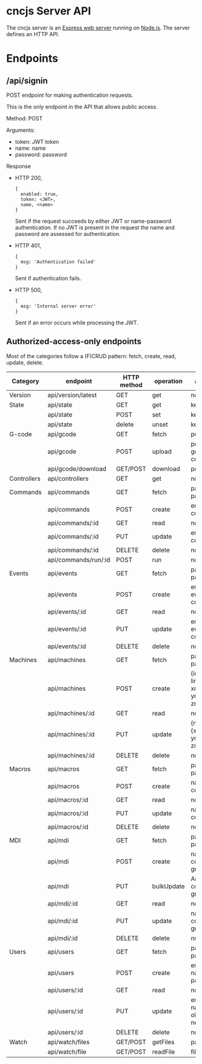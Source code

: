# cncjs Server API

The cncjs server is an [Express web server](https://expressjs.com) running on [Node.js](https://nodejs.org). The server defines an HTTP API.

# Endpoints

## /api/signin
POST endpoint for making authentication requests.

This is the only endpoint in the API that allows public access.

Method: POST

Arguments:
- token: JWT token
- name: name
- password: password

Response
- HTTP 200,
  ```
  {
    enabled: true,
    token: <JWT>,
    name, <name>
  }
  ```
  Sent if the request succeeds by either JWT or name-password authentication. If no JWT is present in the request the name and password are assessed for authentication.

- HTTP 401,
  ```
  {
    msg: 'Authentication failed'
  }
  ```
  Sent if authentication fails.

- HTTP 500,
  ```
  {
    msg: 'Internal server error'
  }
  ```
  Sent if an error occurs while processing the JWT.

## Authorized-access-only endpoints
Most of the categories follow a (F)CRUD pattern: fetch, create, read, update, delete.

|Category|endpoint|HTTP method|operation|arguments|
|---|---|---|---|---|
|Version|api/version/latest|GET|get|none|
|State|api/state|GET|get|key|
||api/state|POST|set|key|
||api/state|delete|unset|key|
|G-code|api/gcode|GET|fetch|port|
||api/gcode|POST|upload|port, name, gcode, context|
||api/gcode/download|GET/POST|download|port|
|Controllers|api/controllers|GET|get|none|
|Commands|api/commands|GET|fetch|paging, page, pageLength|
||api/commands|POST|create|enabled, title, commands|
||api/commands/:id|GET|read|none|
||api/commands/:id|PUT|update|enable, title, commands|
||api/commands/:id|DELETE|delete|none|
||api/commands/run/:id|POST|run|none|
|Events|api/events|GET|fetch|paging, page, pageLength|
||api/events|POST|create|enabled, event, trigger, commands|
||api/events/:id|GET|read|none|
||api/events/:id|PUT|update|enabled, event, trigger, commands|
||api/events/:id|DELETE|delete|none|
|Machines|api/machines|GET|fetch|paging, page, pageLength|
||api/machines|POST|create|{id, name, limits: {xmin, xmax, ymin, ymax, zmin, zmax}}|
||api/machines/:id|GET|read|none|
||api/machines/:id|PUT|update|{name, limits: {xmin, xmax, ymin, ymax, zmin, zmax}}|
||api/machines/:id|DELETE|delete|none|
|Macros|api/macros|GET|fetch|paging, page, pageLength|
||api/macros|POST|create|name, content|
||api/macros/:id|GET|read|none|
||api/macros/:id|PUT|update|name, content|
||api/macros/:id|DELETE|delete|none|
|MDI|api/mdi|GET|fetch|paging, page, pageLength|
||api/mdi|POST|create|name, command, grid|
||api/mdi|PUT|bulkUpdate|Array({name, command, grid}, ...)
||api/mdi/:id|GET|read|none|
||api/mdi/:id|PUT|update|name, command, grid|
||api/mdi/:id|DELETE|delete|none|
|Users|api/users|GET|fetch|paging, page, pageLength|
||api/users|POST|create|enabled, name, password|
||api/users/:id|GET|read|none|
||api/users/:id|PUT|update|enabled, name, oldPassword, newPassword|
||api/users/:id|DELETE|delete|none|
|Watch|api/watch/files|GET/POST|getFiles|path|
||api/watch/file|GET/POST|readFile|file|